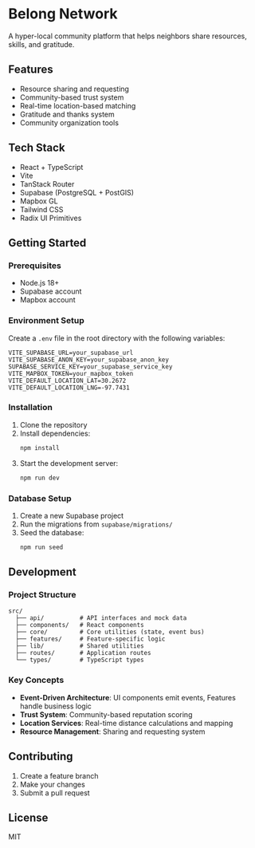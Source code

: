 # Belong Network

A hyper-local community platform that helps neighbors share resources, skills, and gratitude.

## Features

- Resource sharing and requesting
- Community-based trust system
- Real-time location-based matching
- Gratitude and thanks system
- Community organization tools

## Tech Stack

- React + TypeScript
- Vite
- TanStack Router
- Supabase (PostgreSQL + PostGIS)
- Mapbox GL
- Tailwind CSS
- Radix UI Primitives

## Getting Started

### Prerequisites

- Node.js 18+
- Supabase account
- Mapbox account

### Environment Setup

Create a `.env` file in the root directory with the following variables:

```env
VITE_SUPABASE_URL=your_supabase_url
VITE_SUPABASE_ANON_KEY=your_supabase_anon_key
SUPABASE_SERVICE_KEY=your_supabase_service_key
VITE_MAPBOX_TOKEN=your_mapbox_token
VITE_DEFAULT_LOCATION_LAT=30.2672
VITE_DEFAULT_LOCATION_LNG=-97.7431
```

### Installation

1. Clone the repository
2. Install dependencies:
   ```bash
   npm install
   ```
3. Start the development server:
   ```bash
   npm run dev
   ```

### Database Setup

1. Create a new Supabase project
2. Run the migrations from `supabase/migrations/`
3. Seed the database:
   ```bash
   npm run seed
   ```

## Development

### Project Structure

```
src/
  ├── api/          # API interfaces and mock data
  ├── components/   # React components
  ├── core/         # Core utilities (state, event bus)
  ├── features/     # Feature-specific logic
  ├── lib/          # Shared utilities
  ├── routes/       # Application routes
  └── types/        # TypeScript types
```

### Key Concepts

- **Event-Driven Architecture**: UI components emit events, Features handle business logic
- **Trust System**: Community-based reputation scoring
- **Location Services**: Real-time distance calculations and mapping
- **Resource Management**: Sharing and requesting system

## Contributing

1. Create a feature branch
2. Make your changes
3. Submit a pull request

## License

MIT